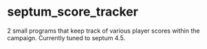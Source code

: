 # septum_score_tracker

2 small programs that keep track of various player scores within the campaign. Currently tuned to septum 4.5.
